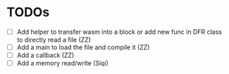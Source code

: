 # TODOs

* [ ] Add helper to transfer wasm into a block or add new func in DFR class to directly read a file (ZZ)
* [ ] Add a main to load the file and compile it (ZZ)
* [ ] Add a callback (ZZ)
* [ ] Add a memory read/write (Siqi)